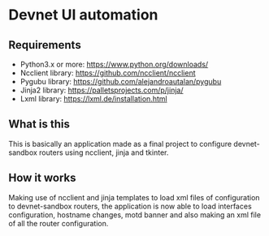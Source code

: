 # Devnet UI automation

## Requirements
- Python3.x or more: https://www.python.org/downloads/
- Ncclient library: https://github.com/ncclient/ncclient
- Pygubu library: https://github.com/alejandroautalan/pygubu
- Jinja2 library: https://palletsprojects.com/p/jinja/
- Lxml library: https://lxml.de/installation.html

## What is this
This is basically an application made as a final project to configure devnet-sandbox routers using ncclient, jinja and tkinter.

## How it works
Making use of ncclient and jinja templates to load xml files of configuration to devnet-sandbox routers, the application is now able to load interfaces configuration, hostname changes, motd banner and also making an xml file of all the router configuration.
